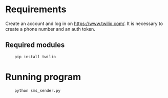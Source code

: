 
# Requirements

Create an account and log in on https://www.twilio.com/. It is necessary to create a phone number and an auth token.

## Required modules
```
    pip install twilio
```

# Running program
```
    python sms_sender.py
```